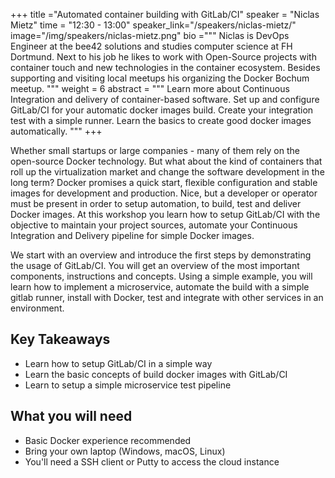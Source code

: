 +++
title ="Automated container building with GitLab/CI"
speaker = "Niclas Mietz"
time = "12:30 - 13:00"
speaker_link="/speakers/niclas-mietz/"
image="/img/speakers/niclas-mietz.png"
bio ="""
Niclas is DevOps Engineer at the bee42 solutions and studies computer science at FH Dortmund. Next to his job he likes to work with Open-Source projects with container touch and new technologies in the container ecosystem. Besides supporting and visiting local meetups his organizing the Docker Bochum meetup.
"""
weight = 6
abstract = """
Learn more about Continuous Integration and delivery of container-based software. Set up and configure GitLab/CI for your automatic docker images build. Create your integration test with a simple runner. Learn the basics to create good docker images automatically.
"""
+++

Whether small startups or large companies - many of them rely on the open-source Docker technology. But what about the kind of containers that roll up the virtualization market and change the software development in the long term? Docker promises a quick start, flexible configuration and stable images for development and production. Nice, but a developer or operator must be present in order to setup automation, to build, test and deliver Docker images. At this workshop you learn how to setup GitLab/CI with the objective to maintain your project sources, automate your Continuous Integration and Delivery pipeline for simple Docker images.

We start with an overview and introduce the first steps by demonstrating the usage of GitLab/CI. You will get an overview of the most important components, instructions and concepts. Using a simple example, you will learn how to implement a microservice, automate the build with a simple gitlab runner, install with Docker, test and integrate with other services in an environment.


## Key Takeaways

  * Learn how to setup GitLab/CI in a simple way
  * Learn the basic concepts of build docker images with GitLab/CI
  * Learn to setup a simple microservice test pipeline

## What you will need

  * Basic Docker experience recommended
  * Bring your own laptop (Windows, macOS, Linux)
  * You'll need a SSH client or Putty to access the cloud instance
